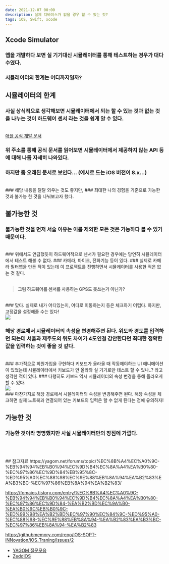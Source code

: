 ```yaml
---
date: 2021-12-07 00:00
description: 실제 디바이스가 없을 경우 할 수 있는 것?
tags: iOS, Swift, xcode
---
```


## Xcode Simulator

### 앱을 개발하다 보면 실 기기대신 <b class="heavy">시뮬레이터</b>를 통해 테스트하는 경우가 대다수였다.
### <b class="heavy">시뮬레이터</b>의 한계는 어디까지일까?

## 시뮬레이터의 한계
### 사실 상식적으로 생각해보면 <b class="heavy">시뮬레이터</b>에서 되는 할 수 있는 것과 없는 것을 나누는 것이 <b class="bold">하드웨어 센서</b> 라는 것을 쉽게 알 수 있다.
<br/>
<a class="juso" href="https://developer.apple.com/library/archive/documentation/IDEs/Conceptual/iOS_Simulator_Guide/TestingontheiOSSimulator/TestingontheiOSSimulator.html">애플 공식 개발 문서
</a>

### 위 주소를 통해 공식 문서를 읽어보면 시뮬레이터에서 제공하지 않는 API 등에 대해 나름 자세히 나와있다.
### 하지만 좀 오래된 문서로 보인다... (예시로 드는 iOS 버전이 8.x...)
<br/>
### 해당 내용을 달달 외우는 것도 좋지만,
### 최대한 나의 경험을 기준으로 가능한 것과 불가능 한 것을 나눠보고자 했다.

## 불가능한 것
### 불가능한 것을 먼저 서술 이유는 이를 제외한 모든 것은 가능하다 볼 수 있기 때문이다.
<br/>
### 위에서도 언급했듯이 하드웨어적으로 센서가 필요한 경우에는 당연히 시뮬레이터에서 테스트 해볼 수 없다. 
### 카메라, 마이크, 전화기능 등이 있다.
### 실제로 카메라 필터앱을 만든 적이 있는데 이 프로젝트를 진행하면서 시뮬레이터를 사용한 적은 없는 것 같다.

<br/>
<br/>
<blockquote><b class="inyong">그럼 하드웨어를 센서를 사용하는 GPS도 못쓰는거 아닌가?</b></blockquote>
<br/>
### 맞다. 실제로 내가 어디있는지, 어디로 이동하는지 등은 체크하기 어렵다. 하지만, 고정값을 설정해줄 수는 있다!

<br/>
<img src="/images/locationImage.png"/>
<br/>

### 해당 경로에서 시뮬레이터의 속성을 변경해주면 된다. 위도와 경도를 입력하면 되는데 서울과 제주도의 위도 차이가 4도인걸 감안한다면 최대한 정확한 값을 입력하는 것이 좋을 것 같다.
<br/>
### 추가적으로 회원가입을 구현하다 키보드가 올라올 때 작동해야하는 UI 애니메이션이 있었는데 시뮬레이터에서 키보드가 안 올라와 실 기기로만 테스트 할 수 있나..? 라고 생각한 적이 있다.
### 다행히도 키보드 역시 시뮬레이터의 속성 변경을 통해 올라오게 할 수 있다.

<br/>
<img src="/images/locationImage.png"/>
<br/>
### 마찬가지로 해당 경로에서 시뮬레이터의 속성을 변경해주면 된다. 해당 속성을 체크하면 실제 노트북과 연결되어 있는 키보드의 입력은 할 수 없게 된다는 점에 유의하자!

## 가능한 것
### 가능한 것이라 명명했지만 사실 시뮬레이터만의 장점에 가깝다.

<br/>
<br/>
<br/>
## 참고자료
https://yagom.net/forums/topic/%EC%8B%A4%EC%A0%9C-%EB%94%94%EB%B0%94%EC%9D%B4%EC%8A%A4%EA%B0%80-%EC%97%86%EC%9D%84%EB%95%8C-%ED%95%A0%EC%88%98%EC%9E%88%EB%8A%94%EA%B2%83%EA%B3%BC-%EC%97%86%EB%8A%94%EA%B2%83/

https://fomaios.tistory.com/entry/%EC%8B%A4%EC%A0%9C-%EB%94%94%EB%B0%94%EC%9D%B4%EC%8A%A4%EA%B0%80-%EC%97%86%EC%9D%84-%EA%B2%BD%EC%9A%B0-%EA%B0%9C%EB%B0%9C-%ED%99%98%EA%B2%BD%EC%97%90%EC%84%9C-%ED%95%A0-%EC%88%98-%EC%9E%88%EB%8A%94-%EA%B2%83%EA%B3%BC-%EC%97%86%EB%8A%94-%EA%B2%83

https://githubmemory.com/repo/iOS-SOPT-iNNovation/iOS_Traning/issues/2
<ul>
<li>
    <a href="https://yagom.net/forums/topic/%EC%95%BC%EA%B3%B0%EB%8B%B7%EB%84%B7-%EC%A7%88%EB%AC%B8%EB%AA%A8%EC%9D%8C-5/">YAGOM 질문모음</a>
</li>
<li>
    <a href="https://zeddios.tistory.com/203">ZeddiOS</a>
</li>
</ul>
